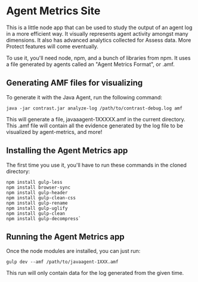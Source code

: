 # Agent Metrics Site

This is a little node app that can be used to study the output of an agent log in a more efficient way. It visually represents agent activity amongst many dimensions. It also has advanced analytics collected for Assess data. More Protect features will come eventually.

To use it, you'll need node, npm, and a bunch of libraries from npm. It uses a file generated by agents called an "Agent Metrics Format", or .amf. 

## Generating AMF files for visualizing
To generate it with the Java Agent, run the following command:

`java -jar contrast.jar analyze-log /path/to/contrast-debug.log amf`

This will generate a file, javaaagent-1XXXXX.amf in the current directory. This .amf file will contain all the evidence generated by the log file to be visualized by agent-metrics, and more!

## Installing the Agent Metrics app

The first time you use it, you'll have to run these commands in the cloned directory:

	npm install gulp-less
	npm install browser-sync
	npm install gulp-header
	npm install gulp-clean-css
	npm install gulp-rename
	npm install gulp-uglify
	npm install gulp-clean
	npm install gulp-decompress`

## Running the Agent Metrics app

Once the node modules are installed, you can just run:

`gulp dev --amf /path/to/javaagent-1XXX.amf`

This run will only contain data for the log generated from the given time.